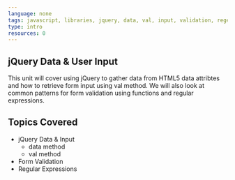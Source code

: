 ```yaml
---
language: none
tags: javascript, libraries, jquery, data, val, input, validation, regex
type: intro
resources: 0
---
```


## jQuery Data & User Input

This unit will cover using jQuery to gather data from HTML5 data attribtes and how to retrieve form input using val method. We will also look at common patterns for form validation using functions and regular expressions.

## Topics Covered

- jQuery Data & Input
  - data method
  - val method
- Form Validation
- Regular Expressions